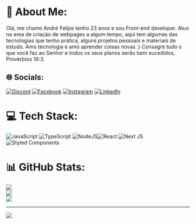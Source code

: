 # 💫 About Me:
Olá, me chamo André Felipe tenho 23 anos e sou Front-end developer.
Atuo na area de criação de webpages a algum tempo, aqui tem algumas das tecnologias que tenho pratica, alguns projetos pessoais e materiais de estudo.
Amo tecnologia e amo aprender coisas novas :)
Consagre tudo o que você faz ao Senhor e todos os seus planos serão bem sucedidos, Provérbios 16:3.

## 🌐 Socials:
[![Discord](https://img.shields.io/badge/Discord-%237289DA.svg?logo=discord&logoColor=white)](https://discord.gg/_Aseryo) [![Facebook](https://img.shields.io/badge/Facebook-%231877F2.svg?logo=Facebook&logoColor=white)](https://facebook.com/https://www.facebook.com/AndreRadke01) [![Instagram](https://img.shields.io/badge/Instagram-%23E4405F.svg?logo=Instagram&logoColor=white)](https://instagram.com/https://www.instagram.com/aseryo0/) [![LinkedIn](https://img.shields.io/badge/LinkedIn-%230077B5.svg?logo=linkedin&logoColor=white)](https://linkedin.com/in/https://www.linkedin.com/in/andré-felipe-aseryo/) 

# 💻 Tech Stack:
 ![JavaScript](https://img.shields.io/badge/javascript-%23323330.svg?style=for-the-badge&logo=javascript&logoColor=%23F7DF1E) ![TypeScript](https://img.shields.io/badge/typescript-%23007ACC.svg?style=for-the-badge&logo=typescript&logoColor=white) ![NodeJS](https://img.shields.io/badge/node.js-6DA55F?style=for-the-badge&logo=node.js&logoColor=white)![React](https://img.shields.io/badge/react-%2320232a.svg?style=for-the-badge&logo=react&logoColor=%2361DAFB) ![Next JS](https://img.shields.io/badge/Next-black?style=for-the-badge&logo=next.js&logoColor=white) ![Styled Components](https://img.shields.io/badge/styled--components-DB7093?style=for-the-badge&logo=styled-components&logoColor=white)
# 📊 GitHub Stats:
![](https://github-readme-stats.vercel.app/api?username=Aseryo0&theme=tokyonight&hide_border=true&include_all_commits=false&count_private=false)<br/>
![](https://github-readme-streak-stats.herokuapp.com/?user=Aseryo0&theme=tokyonight&hide_border=true)<br/>
![](https://github-readme-stats.vercel.app/api/top-langs/?username=Aseryo0&theme=tokyonight&hide_border=true&include_all_commits=false&count_private=false&layout=compact)

---
[![](https://visitcount.itsvg.in/api?id=Aseryo0&icon=0&color=1)](https://visitcount.itsvg.in)

<!-- Proudly created with GPRM ( https://gprm.itsvg.in ) -->
